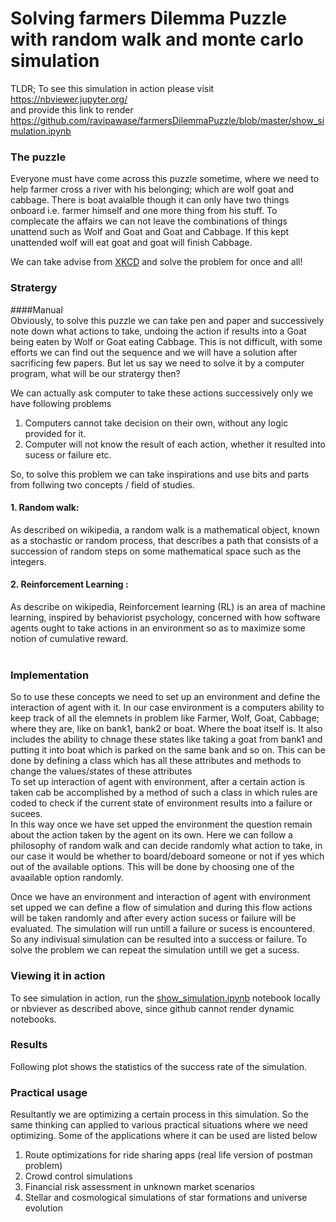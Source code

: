 # Solving farmers Dilemma Puzzle with random walk and monte carlo simulation
TLDR; To see this simulation in action please visit <br>
https://nbviewer.jupyter.org/ <br>
and provide this link to render <br>
https://github.com/ravipawase/farmersDilemmaPuzzle/blob/master/show_simulation.ipynb <br>

### The puzzle <br>
Everyone must have come across this puzzle sometime, where we need to help farmer cross a river with his belonging; which are wolf goat and cabbage. There is boat avaialble though it can only have two things onboard i.e. farmer himself and one more thing from his stuff. To complecate the affairs we can not leave the combinations of things unattend such as Wolf and Goat and Goat and Cabbage. If this kept unattended wolf will eat goat and goat will finish Cabbage.<br>

We can take advise from [XKCD](https://xkcd.com/1134/) and solve the problem for once and all!<br>

### Stratergy <br>
####Manual<br>
Obviously, to solve this puzzle we can take pen and paper and successively note down what actions to take, undoing the action if results into a Goat being eaten by Wolf or Goat eating Cabbage. This is not difficult, with some efforts we can find out the sequence and we will have a solution after sacrificing few papers. But let us say we need to solve it by a computer program, what will be our stratergy then?<br>

We can actually ask computer to take these actions successively only we have following problems<br>
1. Computers cannot take decision on their own, without any logic provided for it.<br>
2. Computer will not know the result of each action, whether it resulted into sucess or failure etc.<br>

So, to solve this problem we can take inspirations and use bits and parts from follwing two concepts / field of studies. <br>
#### 1. Random walk:<br>
As described on wikipedia, a random walk is a mathematical object, known as a stochastic or random process, that describes a path that consists of a succession of random steps on some mathematical space such as the integers. <br>

####  2. Reinforcement Learning :<br>
As describe on wikipedia, Reinforcement learning (RL) is an area of machine learning, inspired by behaviorist psychology, concerned with how software agents ought to take actions in an environment so as to maximize some notion of cumulative reward.<br>
<br>

### Implementation <br>
So to use these concepts we need to set up an environment and define the interaction of agent with it. In our case environment is a computers ability to keep track of all the elemnets in problem like Farmer, Wolf, Goat, Cabbage; where they are, like on bank1, bank2 or boat. Where the boat itself is. It also includes the ability to chnage these states like taking a goat from bank1 and putting it into boat which is parked on the same bank and so on. This can be done by defining a class which has all these attributes and methods to change the values/states of these attributes<br>
To set up interaction of agent with environment, after a certain action is taken cab be accomplished by a method of such a class in which rules are coded to check if the current state of environment results into a failure or sucees.<br>
In this way once we have set upped the environment the question remain about the action taken by the agent on its own. Here we can follow a philosophy of random walk and can decide randomly what action to take, in our case it would be whether to board/deboard someone or not if yes which out of the available options. This will be done by choosing one of the avaailable option randomly.<br>

Once we have an environment and interaction of agent with environment set upped we can define a flow of simulation and during this flow actions will be taken randomly and after every action sucess or failure will be evaluated. The simulation will run untill a failure or sucess is encountered. So any indivisual simulation can be resulted into a success or failure. To solve the problem we can repeat the simulation untill we get a sucess.<br>

### Viewing it in action <br>
To see simulation in action, run the [show_simulation.ipynb](https://github.com/ravipawase/farmersDilemmaPuzzle/blob/master/show_simulation.ipynb) notebook locally or nbviever as described above, since github cannot render dynamic notebooks.

### Results  <br>
Following plot shows the statistics of the success rate of the simulation.

### Practical usage <br>
Resultantly we are optimizing a certain process in this simulation. So the same thinking can applied to various practical situations where we need optimizing. Some of the applications where it can be used are listed below
1. Route optimizations for ride sharing apps (real life version of postman problem)
2. Crowd control simulations
3. Financial risk assessment in unknown market scenarios
4. Stellar and cosmological simulations of star formations and universe evolution








